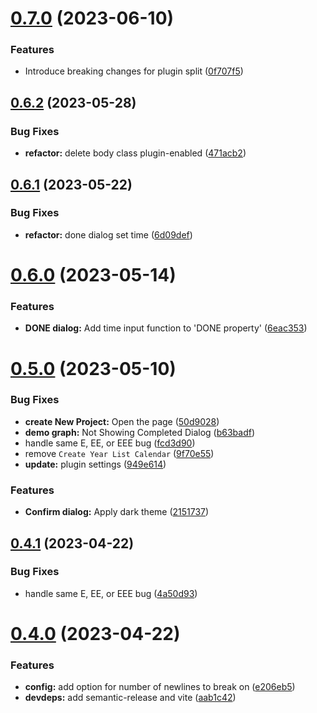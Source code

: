 # [0.7.0](https://github.com/YU000jp/logseq-plugin-some-menu-extender/compare/v0.6.2...v0.7.0) (2023-06-10)


### Features

* Introduce breaking changes for plugin split ([0f707f5](https://github.com/YU000jp/logseq-plugin-some-menu-extender/commit/0f707f5e2dbf4f66ab4c7516da32cc0188ff42b2))

## [0.6.2](https://github.com/YU000jp/logseq-plugin-some-menu-extender/compare/v0.6.1...v0.6.2) (2023-05-28)


### Bug Fixes

* **refactor:** delete body class plugin-enabled ([471acb2](https://github.com/YU000jp/logseq-plugin-some-menu-extender/commit/471acb2d81e8734377a56b70a136f606f13e25da))

## [0.6.1](https://github.com/YU000jp/logseq-plugin-some-menu-extender/compare/v0.6.0...v0.6.1) (2023-05-22)


### Bug Fixes

* **refactor:** done dialog set time ([6d09def](https://github.com/YU000jp/logseq-plugin-some-menu-extender/commit/6d09deffe390702aa890fc1a40c89f52e6ef741c))

# [0.6.0](https://github.com/YU000jp/logseq-plugin-some-menu-extender/compare/v0.5.0...v0.6.0) (2023-05-14)


### Features

* **DONE dialog:** Add time input function to 'DONE property' ([6eac353](https://github.com/YU000jp/logseq-plugin-some-menu-extender/commit/6eac3532c83d8f57b6f74ffbaa7bec3832240f78))

# [0.5.0](https://github.com/YU000jp/logseq-plugin-some-menu-extender/compare/v0.4.1...v0.5.0) (2023-05-10)


### Bug Fixes

* **create New Project:** Open the page ([50d9028](https://github.com/YU000jp/logseq-plugin-some-menu-extender/commit/50d9028ce15c6603ea10540adffc570207f57af8))
* **demo graph:** Not Showing Completed Dialog ([b63badf](https://github.com/YU000jp/logseq-plugin-some-menu-extender/commit/b63badf402149f8956f51fa0dbc78683a86a8be7))
* handle same E, EE, or EEE bug ([fcd3d90](https://github.com/YU000jp/logseq-plugin-some-menu-extender/commit/fcd3d900de14453fb62b6864171b8fea98427cce))
* remove `Create Year List Calendar` ([9f70e55](https://github.com/YU000jp/logseq-plugin-some-menu-extender/commit/9f70e555e6d79d7882ef8352aca8bac343f9db94))
* **update:** plugin settings ([949e614](https://github.com/YU000jp/logseq-plugin-some-menu-extender/commit/949e6146b5c3ca56ac0ca60b46e98caa461250dc))


### Features

* **Confirm dialog:** Apply dark theme ([2151737](https://github.com/YU000jp/logseq-plugin-some-menu-extender/commit/2151737388b07fab24b7941e158f9cdf866728ef))

## [0.4.1](https://github.com/YU000jp/logseq-plugin-some-menu-extender/compare/v0.4.0...v0.4.1) (2023-04-22)


### Bug Fixes

* handle same E, EE, or EEE bug ([4a50d93](https://github.com/YU000jp/logseq-plugin-some-menu-extender/commit/4a50d93b39d61171643cfc164623b68f4248c94a))

# [0.4.0](https://github.com/YU000jp/logseq-plugin-some-menu-extender/compare/v0.3.33...v0.4.0) (2023-04-22)


### Features

* **config:** add option for number of newlines to break on ([e206eb5](https://github.com/YU000jp/logseq-plugin-some-menu-extender/commit/e206eb5121899e20d96e4199197db1aa8c93ae97))
* **devdeps:** add semantic-release and vite ([aab1c42](https://github.com/YU000jp/logseq-plugin-some-menu-extender/commit/aab1c429240991aed31c8432fd6a39bfcecadcbd))

